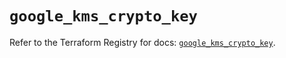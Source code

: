 # `google_kms_crypto_key`

Refer to the Terraform Registry for docs: [`google_kms_crypto_key`](https://registry.terraform.io/providers/drfaust92/google/4.16.4/docs/resources/kms_crypto_key).
